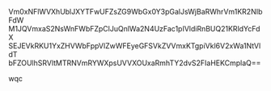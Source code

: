 Vm0xNFlWVXhUblJXYTFwUFZsZG9WbGx0Y3pGalJsWjBaRWhrVm1KR2NIbFdW
M1JQVmxaS2NsWnFWbFZpClJuQnlWa2N4UzFac1pIVldiRnBUQ21KRldYcFdX
SEJEVkRKU1YxZHVWbFppVlZwWFEyeGFSVkZVVmxKTgpiVkl6V2xWa1NtVldT
bFZOUlhSRVltMTRNVmRYWXpsUVVXOUxaRmhTY2dvS2FIaHEKCmplaQ==

wqc